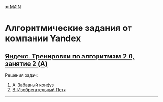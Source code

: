 [⬅️ MAIN][main]

# Алгоритмические задания от компании Yandex

## [Яндекс. Тренировки по алгоритмам 2.0, занятие 2 (A)][Yandex_AT_02A_orig] 

Решения задач:
1. [А. Забавный конфуз][Yandex_AT_02A_A]
2. [B. Изобретательный Петя][Yandex_AT_02A_B]


---
[main]: ./../README.md

[Yandex_AT_02A]: ./Yandex_AlgorithmicTraining_02A.md
[Yandex_AT_02A_orig]: https://contest.yandex.ru/contest/28736/

[Yandex_AT_02A_A]: ./descriptions/Yandex_AlgorithmicTraining_02A_A.md
[Yandex_AT_02A_B]: ./descriptions/Yandex_AlgorithmicTraining_02A_B.md